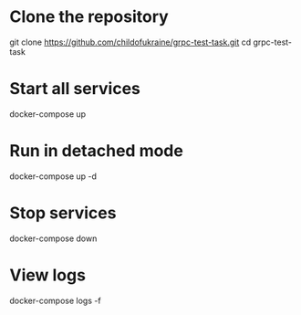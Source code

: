 # Clone the repository

git clone https://github.com/childofukraine/grpc-test-task.git
cd grpc-test-task

# Start all services

docker-compose up

# Run in detached mode

docker-compose up -d

# Stop services

docker-compose down

# View logs

docker-compose logs -f
